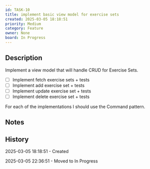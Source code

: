 ```yaml
---
id: TASK-10
title: implement basic view model for exercise sets
created: 2025-03-05 18:18:51
priority: Medium
category: Feature
owner: None
board: In Progress
---
```


## Description
Implement a view model that will handle CRUD for Exercise Sets.

- [ ] Implement fetch exercise sets + tests
- [ ] Implement add exercise set + tests
- [ ] Implement update exercise set + tests
- [ ] Implement delete exercise set + tests

For each of the implementations I should use the Command pattern.

## Notes


## History
2025-03-05 18:18:51 - Created

2025-03-05 22:36:51 - Moved to In Progress
